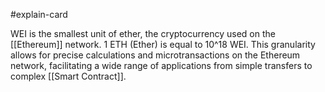 #explain-card 

WEI is the smallest unit of ether, the cryptocurrency used on the [[Ethereum]] network. 1 ETH (Ether) is equal to 10^18 WEI. This granularity allows for precise calculations and microtransactions on the Ethereum network, facilitating a wide range of applications from simple transfers to complex [[Smart Contract]].